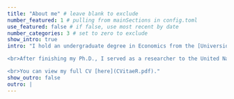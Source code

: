 ```yaml
---
title: "About me" # leave blank to exclude
number_featured: 1 # pulling from mainSections in config.toml
use_featured: false # if false, use most recent by date
number_categories: 3 # set to zero to exclude
show_intro: true
intro: "I hold an undergraduate degree in Economics from the [Universidad Autónoma de Coahuila](http://www.uadec.mx/?lang=en), as well as a master's in Applied Statistics from the [Instituto Tecnológico y de Estudios Superiores de Monterrey](https://tec.mx/en/undergraduate?utm_campaign=PROFE-atr-campaign-Performance_tecmx_cmpa0074672&utm_source=ppc&utm_medium=google&utm_term=0075095), and a Ph.D. in Applied Statistics and Empirical Methods from the [Georg-August-Universität Göttingen](https://www.uni-goettingen.de/en/1.html). I completed my PhD thesis, [“Essays on structured additive regression models with applications in development economics”](https://books.google.com.mx/books/about/Essays_on_Structured_Additive_Regression.html?id=XQjWzwEACAAJ&redir_esc=y), in December 2022 with a *summa cum laude* honor.<br>

<br>After finishing my Ph.D., I served as a researcher to the United Nations Institute for Disarmament Research's project [Managing Exits from Armed Conflict](https://unidir.org/programme/managing-exits-from-armed-conflict/). Before this I was a data analyst at the [Regional Office for Central America, North America and the Caribbean of the International Organization for Migration (IOM)](https://rosanjose.iom.int/en), and a statistical consultant at the [UN Women's Global Centre of Excellence on Gender Statistics (CEGS)](https://data.unwomen.org/where-we-work/cegs) and the [United Nations Office on Drugs and Crime's Center of Excellence for Statistical Information on Government, Crime, Victimization and Justice (CdE-UNODC)](https://www.cdeunodc.inegi.org.mx/index.php/en/).<br>

<br>You can view my full CV [here](CVitaeR.pdf)."
show_outro: false
outro: |
---
```

